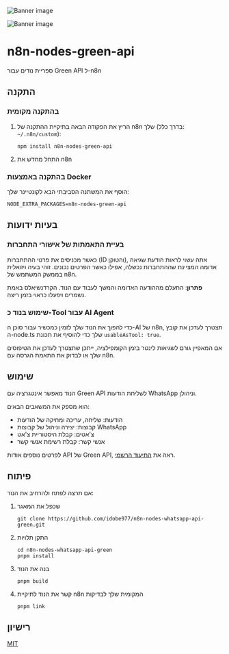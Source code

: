 ![Banner image](https://user-images.githubusercontent.com/10284570/173569848-c624317f-42b1-45a6-ab09-f0ea3c247648.png)

![Banner image](https://user-images.githubusercontent.com/10284570/173569848-c624317f-42b1-45a6-ab09-f0ea3c247648.png)

# n8n-nodes-green-api

ספריית נודים עבור Green API ל-n8n

## התקנה

### בהתקנה מקומית

1. הריץ את הפקודה הבאה בתיקיית ההתקנה של n8n שלך (בדרך כלל: `~/.n8n/custom`):
   ```
   npm install n8n-nodes-green-api
   ```

2. התחל מחדש את n8n

### בהתקנה באמצעות Docker

הוסף את המשתנה הסביבתי הבא לקונטיינר שלך:
```
NODE_EXTRA_PACKAGES=n8n-nodes-green-api
```

## בעיות ידועות

### בעיית התאמתות של אישורי התחברות

כאשר מכניסים את פרטי ההתחברות (ID והטוקן), אתה עשוי לראות הודעת שגיאה אדומה המציינת שההתחברות נכשלה, אפילו כאשר הפרטים נכונים. זוהי בעיה ויזואלית בממשק המשתמש של n8n.

**פתרון**: התעלם מההודעה האדומה והמשך לעבוד עם הנוד. הקרדנשיאלס באמת נשמרים ויפעלו כראוי בזמן ריצה.

### שימוש בנוד כ-Tool עבור AI Agent

כדי להפוך את הנוד שלך לזמין כמכשיר עבור סוכן ה-AI של n8n, תצטרך לעדכן את קובץ ה-node.ts שלך כדי להוסיף את תכונת `usableAsTool: true`.

אם המאפיין גורם לשגיאות לינטר בזמן הקומפילציה, ייתכן שתצטרך לעדכן את הטיפוסים שלך או לבדוק את התאמת הגרסה עם n8n.

## שימוש

הנוד מאפשר אינטגרציה עם Green API לשליחת הודעות WhatsApp וניהולן.

הוא מספק את המשאבים הבאים:
- הודעות: שליחה, עריכה ומחיקה של הודעות 
- קבוצות: יצירה וניהול של קבוצות WhatsApp
- צ'אטים: קבלת היסטוריית צ'אט
- אנשי קשר: קבלת רשימת אנשי קשר

לפרטים נוספים אודות API של Green API, ראה את [התיעוד הרשמי](https://green-api.com/en/docs/).

## פיתוח

אם תרצה לפתח ולהרחיב את הנוד:

1. שכפל את המאגר
   ```
   git clone https://github.com/idobe977/n8n-nodes-whatsapp-api-green.git
   ```
2. התקן תלויות
   ```
   cd n8n-nodes-whatsapp-api-green
   pnpm install
   ```
3. בנה את הנוד
   ```
   pnpm build
   ```
4. קשר את הנוד לתיקיית n8n המקומית שלך לבדיקות
   ```
   pnpm link
   ```

## רישיון

[MIT](LICENSE.md)
